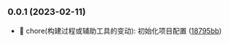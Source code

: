 ## <small>0.0.1 (2023-02-11)</small>

* 🚀 chore(构建过程或辅助工具的变动): 初始化项目配置 ([18795bb](https://github.com/saofeng-cyber/my-vite-example/commit/18795bb))



